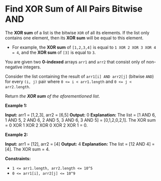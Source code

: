 # Find XOR Sum of All Pairs Bitwise AND

The **XOR sum** of a list is the bitwise `XOR` of all its elements. If the list only contains one element, then its **XOR sum** will be equal to this element.

* For example, the **XOR sum** of `[1,2,3,4]` is equal to `1 XOR 2 XOR 3 XOR 4 = 4`, and the **XOR sum** of `[3]` is equal to `3`.

You are given two **0-indexed** arrays `arr1` and `arr2` that consist only of non-negative integers.

Consider the list containing the result of `arr1[i] AND arr2[j]` (bitwise `AND`) for every `(i, j)` pair where `0 <= i < arr1.length` and `0 <= j < arr2.length`.

Return _the **XOR sum** of the aforementioned list_.

**Example 1:**

**Input:** arr1 = \[1,2,3\], arr2 = \[6,5\]
**Output:** 0
**Explanation:** The list = \[1 AND 6, 1 AND 5, 2 AND 6, 2 AND 5, 3 AND 6, 3 AND 5\] = \[0,1,2,0,2,1\].
The XOR sum = 0 XOR 1 XOR 2 XOR 0 XOR 2 XOR 1 = 0.

**Example 2:**

**Input:** arr1 = \[12\], arr2 = \[4\]
**Output:** 4
**Explanation:** The list = \[12 AND 4\] = \[4\]. The XOR sum = 4.

**Constraints:**

* `1 <= arr1.length, arr2.length <= 10^5`
* `0 <= arr1[i], arr2[j] <= 10^9`
